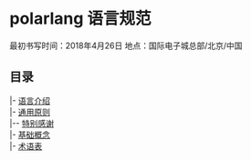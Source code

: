# polarlang 语言规范

最初书写时间：2018年4月26日 地点：国际电子城总部/北京/中国

## 目录

|- [语言介绍](introduction.md)<br/>
|- [通用原则](basic-principles.md)<br/>
|-- [特别感谢](basic-principles.md#acknowledgments)<br/>
|- [基础概念](basic-concepts.md)<br/>
|- [术语表](vocabulary.md)<br/>
